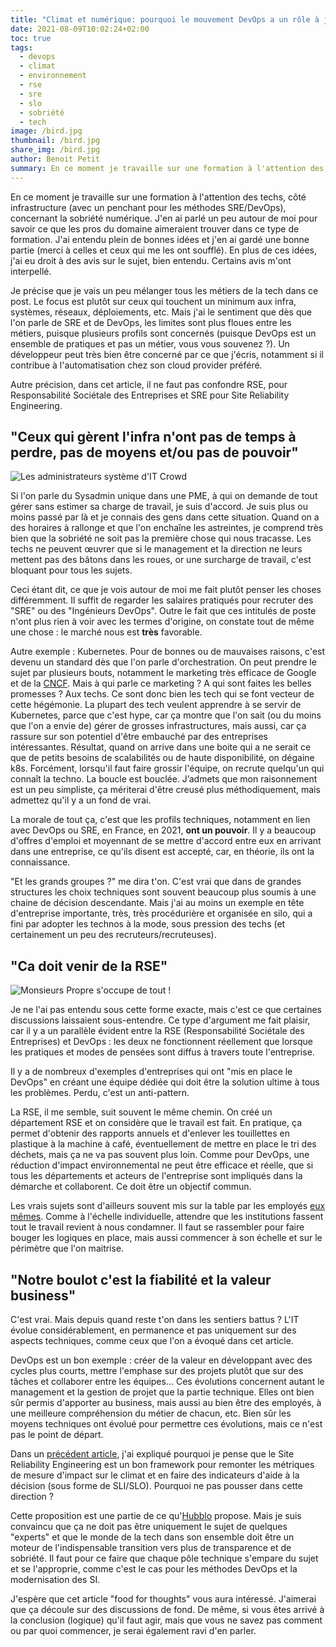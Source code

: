 ```yaml
---
title: "Climat et numérique: pourquoi le mouvement DevOps a un rôle à jouer"
date: 2021-08-09T10:02:24+02:00
toc: true
tags:
  - devops
  - climat
  - environnement
  - rse
  - sre
  - slo
  - sobriété
  - tech
image: /bird.jpg
thumbnail: /bird.jpg
share_img: /bird.jpg
author: Benoit Petit
summary: En ce moment je travaille sur une formation à l'attention des techs, côté infrastructure (avec un penchant pour les méthodes SRE/DevOps), concernant la sobriété numérique. J'en ai parlé un peu autour de moi pour savoir ce que les pros du domaine aimeraient trouver dans ce type de formation. J'ai entendu plein de bonnes idées et j'en ai gardé une bonne partie (merci à celles et ceux qui me les ont soufflé). En plus de ces idées, j'ai eu droit à des avis sur le sujet, bien entendu. Certains avis m'ont interpellé.
---
```


En ce moment je travaille sur une formation à l'attention des techs, côté infrastructure (avec un penchant pour les méthodes SRE/DevOps), concernant la sobriété numérique. J'en ai parlé un peu autour de moi pour savoir ce que les pros du domaine aimeraient trouver dans ce type de formation. J'ai entendu plein de bonnes idées et j'en ai gardé une bonne partie (merci à celles et ceux qui me les ont soufflé). En plus de ces idées, j'ai eu droit à des avis sur le sujet, bien entendu. Certains avis m'ont interpellé.

Je précise que je vais un peu mélanger tous les métiers de la tech dans ce post. Le focus est plutôt sur ceux qui touchent un minimum aux infra, systèmes, réseaux, déploiements, etc. Mais j'ai le sentiment que dès que l'on parle de SRE et de DevOps, les limites sont plus floues entre les métiers, puisque plusieurs profils sont  concernés (puisque DevOps est un ensemble de pratiques et pas un métier, vous vous souvenez ?). Un développeur peut très bien être concerné par ce que j'écris, notamment si il contribue à l'automatisation chez son cloud provider préféré.

Autre précision, dans cet article, il ne faut pas confondre RSE, pour Responsabilité Sociétale des Entreprises et SRE pour Site Reliability Engineering.

## "Ceux qui gèrent l'infra n'ont pas de temps à perdre, pas de moyens et/ou pas de pouvoir"

![Les administrateurs système d'IT Crowd](/itcrowd.png)

Si l'on parle du Sysadmin unique dans une PME, à qui on demande de tout gérer sans estimer sa charge de travail, je suis d'accord. Je suis plus ou moins passé par là et je connais des gens dans cette situation. Quand on a des horaires à rallonge et que l'on enchaîne les astreintes, je comprend très bien que la sobriété ne soit pas la première chose qui nous tracasse. Les techs ne peuvent œuvrer que si le management et la direction ne leurs mettent pas des bâtons dans les roues, or une surcharge de travail, c'est bloquant pour tous les sujets.

Ceci étant dit, ce que je vois autour de moi me fait plutôt penser les choses différemment. Il suffit de regarder les salaires pratiqués pour recruter des "SRE" ou des "Ingénieurs DevOps". Outre le fait que ces intitulés de poste n'ont plus rien à voir avec les termes d'origine, on constate tout de même une chose : le marché nous est **très** favorable.

Autre exemple : Kubernetes. Pour de bonnes ou de mauvaises raisons, c'est devenu un standard dès que l'on parle d'orchestration. On peut prendre le sujet par plusieurs bouts, notamment le marketing très efficace de Google et de la [CNCF](https://cncf.io). Mais à qui parle ce marketing ? A qui sont faites les belles promesses ? Aux techs. Ce sont donc bien les tech qui se font vecteur de cette hégémonie. La plupart des tech veulent apprendre à se servir de Kubernetes, parce que c'est hype, car ça montre que l'on sait (ou du moins que l'on a envie de) gérer de grosses infrastructures, mais aussi, car ça rassure sur son potentiel d'être embauché par des entreprises intéressantes. Résultat, quand on arrive dans une boite qui a ne serait ce que de petits besoins de scalabilités ou de haute disponibilité, on dégaine k8s. Forcément, lorsqu'il faut faire grossir l'équipe, on recrute quelqu'un qui connaît la techno. La boucle est bouclée. J’admets que mon raisonnement est un peu simpliste, ça mériterai d'être creusé plus méthodiquement, mais admettez qu'il y a un fond de vrai.

La morale de tout ça, c'est que les profils techniques, notamment en lien avec DevOps ou SRE, en France, en 2021, **ont un pouvoir**. Il y a beaucoup d'offres d'emploi et moyennant de se mettre d'accord entre eux en arrivant dans une entreprise, ce qu'ils disent est accepté, car, en théorie, ils ont la connaissance.

"Et les grands groupes ?" me dira t'on. C'est vrai que dans de grandes structures les choix techniques sont souvent beaucoup plus soumis à une chaine de décision descendante. Mais j'ai au moins un exemple en tête d'entreprise importante, très, très procédurière et organisée en silo, qui a fini par adopter les technos à la mode, sous pression des techs (et certainement un peu des recruteurs/recruteuses).

## "Ca doit venir de la RSE"

![Monsieurs Propre s'occupe de tout !](/mrpropre.jpg)

Je ne l'ai pas entendu sous cette forme exacte, mais c'est ce que certaines discussions laissaient sous-entendre. Ce type d'argument me fait plaisir, car il y a un parallèle évident entre la RSE (Responsabilité Sociétale des Entreprises) et DevOps : les deux ne fonctionnent réellement que lorsque les pratiques et modes de pensées sont diffus à travers toute l'entreprise.

Il y a de nombreux d'exemples d'entreprises qui ont "mis en place le DevOps" en créant une équipe dédiée qui doit être la solution ultime à tous les problèmes. Perdu, c'est un anti-pattern.

La RSE, il me semble, suit souvent le même chemin. On créé un département RSE et on considère que le travail est fait. En pratique, ça permet d'obtenir des rapports annuels et d'enlever les touillettes en plastique à la machine à café, éventuellement de mettre en place le tri des déchets, mais ça ne va pas souvent plus loin. Comme pour DevOps, une réduction d'impact environnemental ne peut être efficace et réelle, que si tous les départements et acteurs de l'entreprise sont impliqués dans la démarche et collaborent. Ce doit être un objectif commun.

Les vrais sujets sont d'ailleurs souvent mis sur la table par les employés [eux mêmes](https://www.printemps-ecologique.fr/). Comme à l'échelle individuelle, attendre que les institutions fassent tout le travail revient à nous condamner. Il faut se rassembler pour faire bouger les logiques en place, mais aussi commencer à son échelle et sur le périmètre que l'on maitrise.

## "Notre boulot c'est la fiabilité et la valeur business"

C'est vrai. Mais depuis quand reste t'on dans les sentiers battus ? L'IT évolue considérablement, en permanence et pas uniquement sur des aspects techniques, comme ceux que l'on a évoqué dans cet article.

DevOps est un bon exemple : créer de la valeur en développant avec des cycles plus courts, mettre l'emphase sur des projets plutôt que sur des tâches et collaborer entre les équipes... Ces évolutions concernent autant le management et la gestion de projet que la partie technique. Elles ont bien sûr permis d'apporter au business, mais aussi au bien être des employés, à une meilleure compréhension du métier de chacun, etc. Bien sûr les moyens techniques ont évolué pour permettre ces évolutions, mais ce n'est pas le point de départ.

Dans un [précédent article](https://bpetit.nce.re/fr/2021/02/les-pratiques-sre-et-le-climat/), j'ai expliqué pourquoi je pense que le Site Reliability Engineering est un bon framework pour remonter les métriques de mesure d'impact sur le climat et en faire des indicateurs d'aide à la décision (sous forme de SLI/SLO). Pourquoi ne pas pousser dans cette direction ?

Cette proposition est une partie de ce qu'[Hubblo](https://hubblo.org/fr) propose. Mais je suis convaincu que ça ne doit pas être uniquement le sujet de quelques "experts" et que le monde de la tech dans son ensemble doit être un moteur de l'indispensable transition vers plus de transparence et de sobriété. Il faut pour ce faire que chaque pôle technique s'empare du sujet et se l'approprie, comme c'est le cas pour les méthodes DevOps et la modernisation des SI.

J'espère que cet article "food for thoughts" vous aura intéressé. J'aimerai que ça découle sur des discussions de fond. De même, si vous êtes arrivé à la conclusion (logique) qu'il faut agir, mais que vous ne savez pas comment ou par quoi commencer, je serai également ravi d'en parler.
